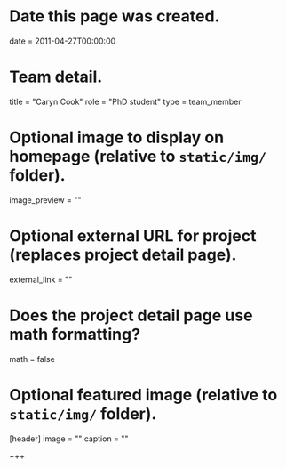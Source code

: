# Date this page was created.
date = 2011-04-27T00:00:00

# Team detail.
title = "Caryn Cook"
role = "PhD student"
type = team_member

# Optional image to display on homepage (relative to `static/img/` folder).
image_preview = ""

# Optional external URL for project (replaces project detail page).
external_link = ""

# Does the project detail page use math formatting?
math = false

# Optional featured image (relative to `static/img/` folder).
[header]
image = ""
caption = ""

+++

